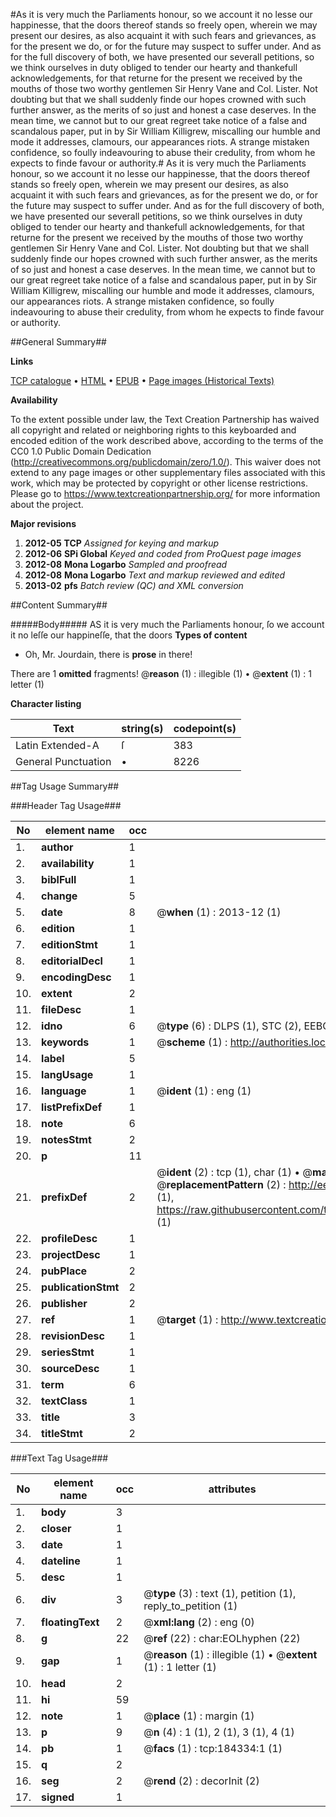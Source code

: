 #As it is very much the Parliaments honour, so we account it no lesse our happinesse, that the doors thereof stands so freely open, wherein we may present our desires, as also acquaint it with such fears and grievances, as for the present we do, or for the future may suspect to suffer under. And as for the full discovery of both, we have presented our severall petitions, so we think ourselves in duty obliged to tender our hearty and thankefull acknowledgements, for that returne for the present we received by the mouths of those two worthy gentlemen Sir Henry Vane and Col. Lister.  Not doubting but that we shall suddenly finde our hopes crowned with such further answer, as the merits of so just and honest a case deserves.  In the mean time, we cannot but to our great regreet take notice of a false and scandalous paper, put in by Sir William Killigrew, miscalling our humble and mode it addresses, clamours, our appearances riots.  A strange mistaken confidence, so foully indeavouring to abuse their credulity, from whom he expects to finde favour or authority.#
As it is very much the Parliaments honour, so we account it no lesse our happinesse, that the doors thereof stands so freely open, wherein we may present our desires, as also acquaint it with such fears and grievances, as for the present we do, or for the future may suspect to suffer under. And as for the full discovery of both, we have presented our severall petitions, so we think ourselves in duty obliged to tender our hearty and thankefull acknowledgements, for that returne for the present we received by the mouths of those two worthy gentlemen Sir Henry Vane and Col. Lister.  Not doubting but that we shall suddenly finde our hopes crowned with such further answer, as the merits of so just and honest a case deserves.  In the mean time, we cannot but to our great regreet take notice of a false and scandalous paper, put in by Sir William Killigrew, miscalling our humble and mode it addresses, clamours, our appearances riots.  A strange mistaken confidence, so foully indeavouring to abuse their credulity, from whom he expects to finde favour or authority.

##General Summary##

**Links**

[TCP catalogue](http://www.ota.ox.ac.uk/tcp/)  • 
[HTML](http://tei.it.ox.ac.uk/tcp/Texts-HTML/free/B08/B08388.html)  • 
[EPUB](http://tei.it.ox.ac.uk/tcp/Texts-EPUB/free/B08/B08388.epub) • 
[Page images (Historical Texts)](https://historicaltexts.jisc.ac.uk/eebo-64550888e)

**Availability**

To the extent possible under law, the Text Creation Partnership has waived all copyright and related or neighboring rights to this keyboarded and encoded edition of the work described above, according to the terms of the CC0 1.0 Public Domain Dedication (http://creativecommons.org/publicdomain/zero/1.0/). This waiver does not extend to any page images or other supplementary files associated with this work, which may be protected by copyright or other license restrictions. Please go to https://www.textcreationpartnership.org/ for more information about the project.

**Major revisions**

1. __2012-05__ __TCP__ *Assigned for keying and markup*
1. __2012-06__ __SPi Global__ *Keyed and coded from ProQuest page images*
1. __2012-08__ __Mona Logarbo__ *Sampled and proofread*
1. __2012-08__ __Mona Logarbo__ *Text and markup reviewed and edited*
1. __2013-02__ __pfs__ *Batch review (QC) and XML conversion*

##Content Summary##

#####Body#####
AS it is very much the Parliaments honour, ſo we account it no leſſe our happineſſe, that the doors 
**Types of content**

  * Oh, Mr. Jourdain, there is **prose** in there!

There are 1 **omitted** fragments! 
 @__reason__ (1) : illegible (1)  •  @__extent__ (1) : 1 letter (1)

**Character listing**


|Text|string(s)|codepoint(s)|
|---|---|---|
|Latin Extended-A|ſ|383|
|General Punctuation|•|8226|

##Tag Usage Summary##

###Header Tag Usage###

|No|element name|occ|attributes|
|---|---|---|---|
|1.|__author__|1||
|2.|__availability__|1||
|3.|__biblFull__|1||
|4.|__change__|5||
|5.|__date__|8| @__when__ (1) : 2013-12 (1)|
|6.|__edition__|1||
|7.|__editionStmt__|1||
|8.|__editorialDecl__|1||
|9.|__encodingDesc__|1||
|10.|__extent__|2||
|11.|__fileDesc__|1||
|12.|__idno__|6| @__type__ (6) : DLPS (1), STC (2), EEBO-CITATION (1), OCLC (1), VID (1)|
|13.|__keywords__|1| @__scheme__ (1) : http://authorities.loc.gov/ (1)|
|14.|__label__|5||
|15.|__langUsage__|1||
|16.|__language__|1| @__ident__ (1) : eng (1)|
|17.|__listPrefixDef__|1||
|18.|__note__|6||
|19.|__notesStmt__|2||
|20.|__p__|11||
|21.|__prefixDef__|2| @__ident__ (2) : tcp (1), char (1)  •  @__matchPattern__ (2) : ([0-9\-]+):([0-9IVX]+) (1), (.+) (1)  •  @__replacementPattern__ (2) : http://eebo.chadwyck.com/downloadtiff?vid=$1&page=$2 (1), https://raw.githubusercontent.com/textcreationpartnership/Texts/master/tcpchars.xml#$1 (1)|
|22.|__profileDesc__|1||
|23.|__projectDesc__|1||
|24.|__pubPlace__|2||
|25.|__publicationStmt__|2||
|26.|__publisher__|2||
|27.|__ref__|1| @__target__ (1) : http://www.textcreationpartnership.org/docs/. (1)|
|28.|__revisionDesc__|1||
|29.|__seriesStmt__|1||
|30.|__sourceDesc__|1||
|31.|__term__|6||
|32.|__textClass__|1||
|33.|__title__|3||
|34.|__titleStmt__|2||


###Text Tag Usage###

|No|element name|occ|attributes|
|---|---|---|---|
|1.|__body__|3||
|2.|__closer__|1||
|3.|__date__|1||
|4.|__dateline__|1||
|5.|__desc__|1||
|6.|__div__|3| @__type__ (3) : text (1), petition (1), reply_to_petition (1)|
|7.|__floatingText__|2| @__xml:lang__ (2) : eng (0)|
|8.|__g__|22| @__ref__ (22) : char:EOLhyphen (22)|
|9.|__gap__|1| @__reason__ (1) : illegible (1)  •  @__extent__ (1) : 1 letter (1)|
|10.|__head__|2||
|11.|__hi__|59||
|12.|__note__|1| @__place__ (1) : margin (1)|
|13.|__p__|9| @__n__ (4) : 1 (1), 2 (1), 3 (1), 4 (1)|
|14.|__pb__|1| @__facs__ (1) : tcp:184334:1 (1)|
|15.|__q__|2||
|16.|__seg__|2| @__rend__ (2) : decorInit (2)|
|17.|__signed__|1||
